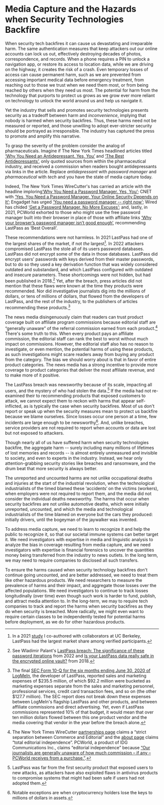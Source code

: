 <!-- Hiding Harm -->
<!-- # Security Products are Hazardous Products -->
# Media Capture and the Hazards when Security Technologies Backfire

When security tech backfires it can cause us devastating and irreparable harm. The same authentication measures that keep attackers out our online accounts can lock us out, effectively destroying decades of photos, correspondence, and records. When a phone requires a PIN to unlock a navigation app, or restore its access to location data, while we are driving on the highway, it creates the risk of a crash. Even temporary losses of access can cause permanent harm, such as we are prevented from accessing important medical data before emergency treatment, from reaching out to those we trust when we need them most, or from being reached by others when they need us most. The potential for harm from the technology that purports to protect us grows as we grow ever more reliant on technology to unlock the world around us and help us navigate it.

Yet the industry that sells and promotes security technologies presents security as a tradeoff between harm and *inconvenience*, implying that nobody is harmed when security backfires. Thus, these harms need not be measured or reported, and those unwilling to adopt ever-stricter security should be portrayed as irresponsible. The industry has captured the press to promote and amplify this narrative.

To grasp the severity of the problem consider the analog of pharmaceuticals. Imagine if The New York Times headlined articles titled [‘Why You Need an Antidepressant. Yes, You’](https://www.nytimes.com/2019/08/27/smarter-living/wirecutter/why-you-need-a-password-manager-yes-you.html) and [‘The Best Antidepressants’](https://www.nytimes.com/wirecutter/reviews/best-password-managers/), only quoted sources from within the pharmaceutical industry, and received a commission when readers bought antidepressants via links in the article. Replace *antidepressant* with *password manager* and *pharmaceutical* with *tech* and you have the state of media capture today.

Indeed, The New York Times WireCutter's has carried an article with the headline imploring[‘Why You Need a Password Manager. Yes, You’](https://www.nytimes.com/2019/08/27/smarter-living/wirecutter/why-you-need-a-password-manager-yes-you.html); CNET with [‘Yes, You Need a Password Manager. Your Online Security Depends on It’](https://www.cnet.com/tech/services-and-software/yes-you-need-a-password-manager-your-online-security-depends-on-it/); Engadget has urged [‘You need a password manager -- right now’](https://www.engadget.com/2019-08-26-the-best-password-managers-compared.html); Wired has chided [‘Get a Password Manager. No More Excuses’](https://www.wired.com/story/password-manager-autofill-ad-tech-privacy/); and, lastly, in 2021, PCWorld exhorted to those who might use the free password manager built into their browser in place of those with affiliate links [‘Why your browser’s password manager isn’t good enough’](https://www.pcworld.com/article/393979/why-your-browsers-password-manager-isnt-good-enough.html), recommending LastPass as ‘Best Overall’.

These recommendations were not harmless. In 2021 LastPass had one of the largest shares of the market, if not *the* largest[^lastpass-market-share]. In 2022 attackers compromised LastPass the stole all of its users password databases. LastPass did not encrypt some of the data in those databases. LastPass did encrypt users' passwords with keys derived from their master passwords, but to do so they used a key derivation function that was widely considered outdated and substandard, and which LastPass configured with outdated and insecure parameters. These shortcomings were not hidden, but had been published in 2018.[^lastpass-iterations] Yet, after the breach, press articles did not mention that these flaws were known at the time they products were recommended. Nor did investigative journalists dig into the millions of dollars, or tens of millions of dollars, that flowed from the developers of LastPass, and the rest of the industry, to the publishers of articles recommending these products.[^money-flow]

[^lastpass-market-share]: In a 2021 [study](https://dash.harvard.edu/handle/1/37374029) I co-authored with collaborators at UC Berkeley, LastPass had the largest market share among verified participants.

[^lastpass-iterations]: See Wladimir Palant's [LastPass breach: The significance of these password iterations](https://palant.info/2022/12/28/lastpass-breach-the-significance-of-these-password-iterations/) from 2022 and [Is your LastPass data really safe in the encrypted online vault?](https://palant.info/2018/07/09/is-your-lastpass-data-really-safe-in-the-encrypted-online-vault/) from 2018.

[^money-flow]: The final [SEC Form 10-Q for the six months ending June 30, 2020 of LogMeIn](https://www.sec.gov/ix?doc=/Archives/edgar/data/0001420302/000156459020034298/logm-10q_20200630.htm), the developer of LastPass, reported sales and marketing expenses of \$235.5 million, of which \$92.2 million were bucketed as marketing expenses separate from the sales and marketing personnel, professional services, credit card transaction fees, and so on (the other \$127.7 million). The SEC report does not break down these expenses between LogMeIn's flagship LastPass and other products, and between affiliate commissions and direct advertising. Yet, even if LastPass commissions represented 10\% of that budget, it would mean that over ten million dollars flowed between this one product vendor and the media covering that vendor in the year before the breach alone.

The news media disingenuously claim that readers can trust product coverage built on affiliate program commissions because editorial staff are “generally unaware” of the referral commission earned from each product.[^editorial-independence]  There's some truth to this. When every product pays an affiliate commission, the editorial staff can rank the best to worst without much impact on commissions. However, the editorial staff also has no reason to investigate, or even mention, the potential harms of using these products, as such investigations might scare readers away from buying any product from the category. The bias we should worry about is that in favor of entire product categories. The news media has a strong incentive to provide more coverage to product categories that deliver the most affiliate revenue, and to make more of it positive.


[^editorial-independence]: The New York Times WireCutter [partnerships page](https://www.nytimes.com/wirecutter/partners/) claims a “strict separation between Commerce and Editorial” and the [about page](https://www.nytimes.com/wirecutter/about/) claims “total editorial independence”. PCWorld, a product of IDG Communications Inc., claims “editorial independence” because [“Our journalists are generally unaware of how much commission – if any – PCWorld receives from a purchase.”](https://www.pcworld.com/about/affiliate-link-policy).

The LastPass breach was newsworthy because of its scale, impacting all users, and the mystery of who had stolen the data.[^not-unique] If the media had not re-examined their to recommending products that exposed customers to attack, we cannot expect them to reckon with harms that appear self-inflicted, as is typically the case when security backfires. Most of us don't report or speak up when the security measures mean to protect us backfire because we blame ourselves. Since losses occur one person at a time, few incidents are large enough to be newsworthy[^cryptocurrency]. And, unlike breaches, service providers are not required to report when accounts or data are lost but not exposed to attackers.

[^not-unique]: LastPass was far from the first security product that exposed users to new attacks, as attackers have also exploited flaws in antivirus products to compromise systems that might had been safe if users had not adopted them.

Though nearly all of us have suffered harm when security technologies backfire, the aggregate harm -- surely including many millions of lifetimes of lost memories and records -- is almost entirely unmeasured and invisible to society, and even to experts in the industry. Instead, we hear only attention-grabbing security stories like breaches and ransomware, and the drum beat that more security is always better. 

<!-- The tech industry would readily fault us for the harms we face when the security measures that are supposed to protect us backfire...but they rarely have to. -->

[^cryptocurrency]: Notable exceptions are when cryptocurrency holders lose the keys to millions of dollars in assets.

The unreported and uncounted harms are not unlike occupational deaths and injuries at the start of the industrial revolution, when the technological industrialists of the timed blamed these ‘accidents‘ on the victims (workers), when employers were not required to report them, and the media did not consider the individual deaths newsworthy. The harms that occur when security backfires are not unlike automotive deaths, which were initially unreported, uncounted, and which the media and technological industrialists of the time blamed on everyone but the cars they produced: initially drivers, until the bogeyman of the jaywalker was invented.

To address media capture, we need to learn to recognize it and help the public to recognize it, so that our societal immune systems can better target it. We need investigators with expertise in media and linguistic analysis to analyze the bias in coverage resulting from media capture, and we need investigators with expertise is financial forensics to uncover the quantities money being transferred from the industry to news outlets. In the long term, we may need to require companies to disclosed all such transfers.

To ensure the harms caused when security technology backfires don't continue going uncounted, and are better addressed, we need to treat them like other hazardous products. We need researchers to measure the prevalence of harms and their impact, and aggregate those losses over the affected populations. We need investigators to continue to track losses longitudinally (over time) even though such work is harder to fund, publish, and attract media attention to. In the long-term, we may to require tech companies to track and report the harms when security backfires as they do when security is breached. More radically, we might even want to require certain classes to be independently tested for potential harms before deployment, as we do for other hazardous products.

